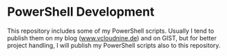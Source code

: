 # PowerShell Development

This repository includes some of my PowerShell scripts. Usually I tend to publish them on my blog (www.vcloudnine.de) and on GIST, but for better project handling, I will publish my PowerShell scripts also to this repository.
